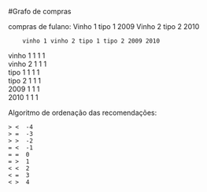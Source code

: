 
#Grafo de compras

compras de fulano:
	Vinho 1 tipo 1 2009
	Vinho 2 tipo 2 2010

		vinho 1 vinho 2 tipo 1 tipo 2 2009 2010
vinho 1    1              1            1            
vinho 2            1             1           1       
tipo 1     1              1            1            
tipo 2             1             1           1    
2009       1              1            1             
2010               1             1           1      


Algoritmo de ordenação das recomendações:

	> <  -4
	> =  -3
	> >  -2
	= <  -1
	= =  0
	= >  1
	< <  2
	< =  3
	< >  4